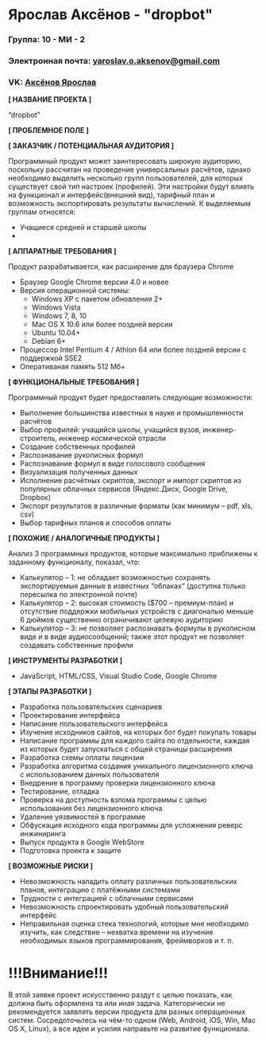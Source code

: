# Ярослав Аксёнов - "dropbot"

### Группа: 10 - МИ - 2
### Электронная почта: yaroslav.o.aksenov@gmail.com
### VK: [Аксёнов Ярослав](https://vk.com/yaraksen)


**[ НАЗВАНИЕ ПРОЕКТА ]**

“dropbot”

**[ ПРОБЛЕМНОЕ ПОЛЕ ]**



**[ ЗАКАЗЧИК / ПОТЕНЦИАЛЬНАЯ АУДИТОРИЯ ]**

Программный продукт может заинтересовать широкую аудиторию, поскольку рассчитан на проведение универсальных расчётов, однако необходимо выделить несколько групп пользователей, для которых существует свой тип настроек (профилей). Эти настройки будут влиять на функционал и интерфейс(внешний вид), тарифный план и возможность экспортировать результаты вычислений. К выделяемым группам относятся:

* Учащиеся средней и старшей школы
* 

**[ АППАРАТНЫЕ ТРЕБОВАНИЯ ]** 

Продукт разрабатывается, как расширение для браузера Chrome

* Браузер Google Chrome версии 4.0 и новее
* Версия операционной системы:
  * Windows XP с пакетом обновления 2+
  * Windows Vista
  * Windows 7, 8, 10
  * Mac OS X 10.6 или более поздней версии
  * Ubuntu 10.04+
  * Debian 6+
* Процессор Intel Pentium 4 / Athlon 64 или более поздней версии с поддержкой SSE2
* Оперативаная память 512 Mб+

**[ ФУНКЦИОНАЛЬНЫЕ ТРЕБОВАНИЯ ]**

Программный продукт будет предоставлять следующие возможности:
* Выполнение большинства известных в науке и промышленности расчётов 
* Выбор профилей: учащийся школы, учащийся вузов, инженер-строитель, инженер космической отрасли
* Создание собственных профилей 
* Распознавание рукописных формул
* Распознавание формул в виде голосового сообщения
* Визуализация полученных данных
* Исполнение расчётных скриптов, экспорт и импорт скриптов из популярных облачных сервисов 
  (Яндекс.Диск, Google Drive, Dropbox)
* Экспорт результатов в различные форматы (как минимум – pdf, xls, csv)
* Выбор тарифных планов и способов оплаты 

**[ ПОХОЖИЕ / АНАЛОГИЧНЫЕ ПРОДУКТЫ ]**

Анализ 3 программных продуктов, которые максимально приближены к заданному функционалу, показал, что:

* Калькулятор – 1: не обладает возможностью сохранять экспортируемые данные в известных “облаках“ (доступна только пересылка по электронной почте) 
*	Калькулятор – 2: высокая стоимость ($700 – премиум-план) и отсутствие поддержки мобильных устройств с диагональю меньше 6 дюймов существенно ограничивают целевую аудиторию
* Калькулятор – 3:  не позволяет распознавать формулы в рукописном виде и в виде аудиосообщений; также этот продукт не позволяет создавать собственные профили

**[ ИНСТРУМЕНТЫ РАЗРАБОТКИ ]**

*	JavaScript, HTML/CSS, Visual Studio Code, Google Chrome

**[ ЭТАПЫ РАЗРАБОТКИ ]**

*	Разработка пользовательских сценариев
*	Проектирование интерфейса
* Написание пользовательского интерфейса
*	Изучение исходников сайтов, на которых бот будет покупать товары
*	Написание программы для каждого сайта по отдельности, каждая из которых будет запускаться с общей страницы расширения
* Разработка схемы оплаты лицензии
*	Разработка алгоритма создания уникального лицензионного ключа с использованием данных пользователя
* Внедрение в программу проверки лицензионного ключа
*	Тестирование, отладка
* Проверка на доступность взлома программы с целью использования без лицензионного ключа
* Удаление уязвимостей в программе
* Обфускация исходного кода программы для усложнения реверс инжиниринга
* Выпуск продукта в Google WebStore
*	Подготовка проекта к защите

**[ ВОЗМОЖНЫЕ РИСКИ ]**

*	Невозможность наладить оплату различных пользовательских планов, интеграцию с платёжными системами
*	Трудности с интеграцией с облачными сервисами
*	Невозможность спроектировать удобный пользовательский интерфейс 
*	Неправильная оценка стека технологий, которые мне необходимо изучить, как следствие – нехватка времени на изучение    необходимых языков программирования, фреймворков и т. п.

# !!!Внимание!!!
В этой заявке проект искусственно раздут с целью показать, как должна быть оформлена та или иная задача. Категорически не рекомендуется заявлять версии продукта для разных операционных систем. Сосредоточьтесь на чём-то одном (Web, Android, iOS, Win, Mac OS X, Linux), а все идеи и усилия направьте на развитие функционала.